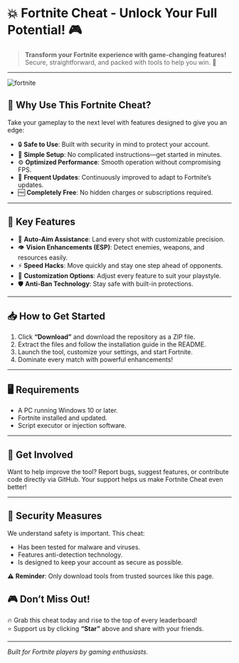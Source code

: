 # 💥 **Fortnite Cheat - Unlock Your Full Potential!** 🎮  

> **Transform your Fortnite experience with game-changing features!**  
> Secure, straightforward, and packed with tools to help you win. 🚀  

---
![fortnite](https://github.com/user-attachments/assets/c681fbc0-13c6-44b1-92c8-2fd5cdd30134)

## 🌟 **Why Use This Fortnite Cheat?**  

Take your gameplay to the next level with features designed to give you an edge:  

- 🔒 **Safe to Use**: Built with security in mind to protect your account.  
- 🧩 **Simple Setup**: No complicated instructions—get started in minutes.  
- ⚙️ **Optimized Performance**: Smooth operation without compromising FPS.  
- 📆 **Frequent Updates**: Continuously improved to adapt to Fortnite’s updates.  
- 🆓 **Completely Free**: No hidden charges or subscriptions required.  

---

## 🚀 **Key Features**  

- 🎯 **Auto-Aim Assistance**: Land every shot with customizable precision.  
- 👁️ **Vision Enhancements (ESP)**: Detect enemies, weapons, and resources easily.  
- ⚡ **Speed Hacks**: Move quickly and stay one step ahead of opponents.  
- 🔄 **Customization Options**: Adjust every feature to suit your playstyle.  
- 🛡️ **Anti-Ban Technology**: Stay safe with built-in protections.  

---

## 📥 **How to Get Started**  

1. Click **“Download”** and download the repository as a ZIP file.  
2. Extract the files and follow the installation guide in the README.  
3. Launch the tool, customize your settings, and start Fortnite.  
4. Dominate every match with powerful enhancements!  

---

## 🖥️ **Requirements**  

- A PC running Windows 10 or later.  
- Fortnite installed and updated.  
- Script executor or injection software.  

---

## 🤝 **Get Involved**  

Want to help improve the tool? Report bugs, suggest features, or contribute code directly via GitHub. Your support helps us make Fortnite Cheat even better!  

---

## 🔐 **Security Measures**  

We understand safety is important. This cheat:  

- Has been tested for malware and viruses.  
- Features anti-detection technology.  
- Is designed to keep your account as secure as possible.  

⚠️ **Reminder**: Only download tools from trusted sources like this page.  



## 🎮 **Don’t Miss Out!**  

🔥 Grab this cheat today and rise to the top of every leaderboard!  
⭐ Support us by clicking **“Star”** above and share with your friends.  

---  
_Built for Fortnite players by gaming enthusiasts._  
